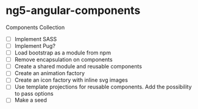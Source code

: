 # ng5-angular-components
Components Collection

- [ ] Implement SASS
- [ ] Implement Pug?
- [ ] Load bootstrap as a module from npm
- [ ] Remove encapsulation on components
- [ ] Create a shared module and reusable components
- [ ] Create an animation factory
- [ ] Create an icon factory with inline svg images
- [ ] Use template projections for reusable components.  Add the possibility to pass options
- [ ] Make a seed
